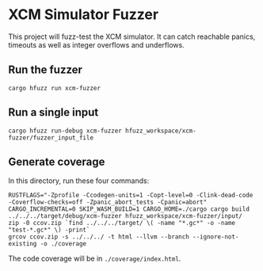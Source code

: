 # XCM Simulator Fuzzer

This project will fuzz-test the XCM simulator. It can catch reachable panics, timeouts as well as integer overflows and underflows.

## Run the fuzzer

```
cargo hfuzz run xcm-fuzzer
```

## Run a single input

```
cargo hfuzz run-debug xcm-fuzzer hfuzz_workspace/xcm-fuzzer/fuzzer_input_file
```

## Generate coverage

In this directory, run these four commands:

```
RUSTFLAGS="-Zprofile -Ccodegen-units=1 -Copt-level=0 -Clink-dead-code -Coverflow-checks=off -Zpanic_abort_tests -Cpanic=abort" CARGO_INCREMENTAL=0 SKIP_WASM_BUILD=1 CARGO_HOME=./cargo cargo build
../../../target/debug/xcm-fuzzer hfuzz_workspace/xcm-fuzzer/input/
zip -0 ccov.zip `find ../../../target/ \( -name "*.gc*" -o -name "test-*.gc*" \) -print`
grcov ccov.zip -s ../../../ -t html --llvm --branch --ignore-not-existing -o ./coverage
```

The code coverage will be in `./coverage/index.html`.
